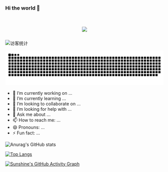 ### Hi the world 👋
<!--动态打字-->
<h1 align="center">
  <a href="https://github.com/">
    <img src="https://readme-typing-svg.herokuapp.com/?lines=console.log(%22Hello%2C%20World!%22);你所热爱的就是你的生活!&center=true&size=25&">
  </a>
</h1>
<!--访客数据统计-->
<img src="https://visitor-badge.glitch.me/badge?page_id=Libidoi" alt="访客统计" /></div>

![](https://raw.githubusercontent.com/Libidoi/Libidoi/main/assets/github-contribution-grid-snake.svg)



- 🔭 I’m currently working on ...
- 🌱 I’m currently learning ...
- 👯 I’m looking to collaborate on ...
- 🤔 I’m looking for help with ...
- 💬 Ask me about ...
- 📫 How to reach me: ...
- 😄 Pronouns: ...
- ⚡ Fun fact: ...


![Anurag's GitHub stats](https://github-readme-stats.vercel.app/api?username=Libidoi&show_icons=true&theme=synthwave)


[![Top Langs](https://github-readme-stats.vercel.app/api/top-langs/?username=Libidoi&layout=compact)](https://github.com/Libidoi/github-readme-stats)


[![Sunshine's GitHub Activity Graph](https://activity-graph.herokuapp.com/graph?username=Libidoi&theme=xcode)](https://github.com/Libidoi)
